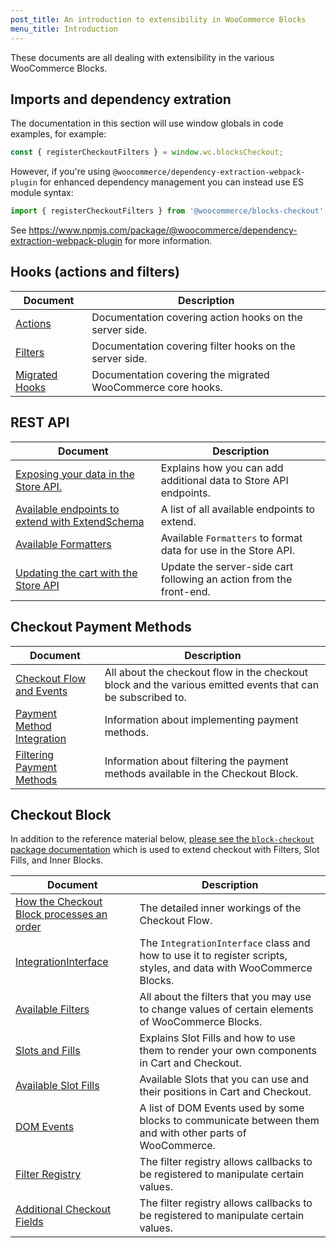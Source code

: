 ```yaml
---
post_title: An introduction to extensibility in WooCommerce Blocks
menu_title: Introduction
---
```


These documents are all dealing with extensibility in the various WooCommerce Blocks.

## Imports and dependency extration

The documentation in this section will use window globals in code examples, for example:

```js
const { registerCheckoutFilters } = window.wc.blocksCheckout;
```

However, if you're using `@woocommerce/dependency-extraction-webpack-plugin` for enhanced dependency management you can instead use ES module syntax:

```js
import { registerCheckoutFilters } from '@woocommerce/blocks-checkout';
```

See <https://www.npmjs.com/package/@woocommerce/dependency-extraction-webpack-plugin> for more information.

## Hooks (actions and filters)

| Document                      | Description                                             |
| ----------------------------- | ------------------------------------------------------- |
| [Actions](https://github.com/woocommerce/woocommerce/blob/trunk/plugins/woocommerce-blocks/docs/third-party-developers/extensibility/hooks/actions.md) | Documentation covering action hooks on the server side. |
| [Filters](https://github.com/woocommerce/woocommerce/blob/trunk/plugins/woocommerce-blocks/docs/third-party-developers/extensibility/hooks/filters.md) | Documentation covering filter hooks on the server side. |
| [Migrated Hooks](../cart-and-checkout-blocks/hooks/migrated-hooks.md) | Documentation covering the migrated WooCommerce core hooks. |

## REST API

| Document                                                                                       | Description                                                         |
| ---------------------------------------------------------------------------------------------- | ------------------------------------------------------------------- |
| [Exposing your data in the Store API.](https://github.com/woocommerce/woocommerce/blob/trunk/plugins/woocommerce-blocks/docs/third-party-developers/extensibility/rest-api/extend-rest-api-add-data.md)                 | Explains how you can add additional data to Store API endpoints.    |
| [Available endpoints to extend with ExtendSchema](https://github.com/woocommerce/woocommerce/blob/trunk/plugins/woocommerce-blocks/docs/third-party-developers/extensibility/rest-api/available-endpoints-to-extend.md) | A list of all available endpoints to extend.                        |
| [Available Formatters](https://github.com/woocommerce/woocommerce/blob/trunk/plugins/woocommerce-blocks/docs/third-party-developers/extensibility/rest-api/extend-rest-api-formatters.md)                               | Available `Formatters` to format data for use in the Store API.     |
| [Updating the cart with the Store API](https://github.com/woocommerce/woocommerce/blob/trunk/plugins/woocommerce-blocks/docs/third-party-developers/extensibility/rest-api/extend-rest-api-update-cart.md)              | Update the server-side cart following an action from the front-end. |

## Checkout Payment Methods

| Document                                                                               | Description                                                                                                 |
| -------------------------------------------------------------------------------------- | ----------------------------------------------------------------------------------------------------------- |
| [Checkout Flow and Events](../cart-and-checkout-blocks/checkout-payment-methods/checkout-flow-and-events.md)     | All about the checkout flow in the checkout block and the various emitted events that can be subscribed to. |
| [Payment Method Integration](../cart-and-checkout-blocks/checkout-payment-methods/payment-method-integration.md) | Information about implementing payment methods.                                                             |
| [Filtering Payment Methods](../cart-and-checkout-blocks/checkout-payment-methods/filtering-payment-methods.md)   | Information about filtering the payment methods available in the Checkout Block.                            |

## Checkout Block

In addition to the reference material below, [please see the `block-checkout` package documentation](https://github.com/woocommerce/woocommerce/blob/trunk/plugins/woocommerce-blocks/packages/checkout/README.md) which is used to extend checkout with Filters, Slot Fills, and Inner Blocks.

| Document                                                                                         | Description                                                                                                       |
|--------------------------------------------------------------------------------------------------| ----------------------------------------------------------------------------------------------------------------- |
| [How the Checkout Block processes an order](../cart-and-checkout-blocks/how-checkout-processes-an-order.md) | The detailed inner workings of the Checkout Flow.                                                                 |
| [IntegrationInterface](../cart-and-checkout-blocks/integration-interface.md)                                | The `IntegrationInterface` class and how to use it to register scripts, styles, and data with WooCommerce Blocks. |
| [Available Filters](../cart-and-checkout-blocks/available-filters.md)                                       | All about the filters that you may use to change values of certain elements of WooCommerce Blocks.                |
| [Slots and Fills](../cart-and-checkout-blocks/slot-fills.md)                                                | Explains Slot Fills and how to use them to render your own components in Cart and Checkout.                       |
| [Available Slot Fills](../cart-and-checkout-blocks/available-slot-fills.md)                                 | Available Slots that you can use and their positions in Cart and Checkout.                                        |
| [DOM Events](../cart-and-checkout-blocks/dom-events.md)                                                     | A list of DOM Events used by some blocks to communicate between them and with other parts of WooCommerce.         |
| [Filter Registry](https://github.com/woocommerce/woocommerce/blob/trunk/plugins/woocommerce-blocks/packages/checkout/filter-registry/README.md)                          | The filter registry allows callbacks to be registered to manipulate certain values.                               |
| [Additional Checkout Fields](../cart-and-checkout-blocks/additional-checkout-fields.md)                     | The filter registry allows callbacks to be registered to manipulate certain values.                               |
